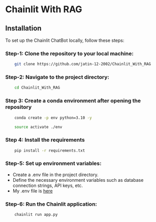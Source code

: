 # Chainlit With RAG

## Installation

To set up the Chainlit ChatBot locally, follow these steps:

### Step-1: Clone the repository to your local machine:
```bash
    git clone https://github.com/jatin-12-2002/Chainlit_With_RAG
```

### Step-2: Navigate to the project directory:
```bash
    cd Chainlit_With_RAG
```

### Step 3: Create a conda environment after opening the repository

```bash
    conda create -p env python=3.10 -y
```

```bash
    source activate ./env
```

### Step 4: Install the requirements
```bash
    pip install -r requirements.txt
```

### Step-5: Set up environment variables:
- Create a .env file in the project directory.
- Define the necessary environment variables such as database connection strings, API keys, etc.
- My .env file is [here](https://drive.google.com/file/d/1HadmVnwU_LLi_XvA9ci9MHFLsq_p3Y3o/view?usp=sharing)

### Step-6: Run the Chainlit application:
```bash
    chainlit run app.py
```